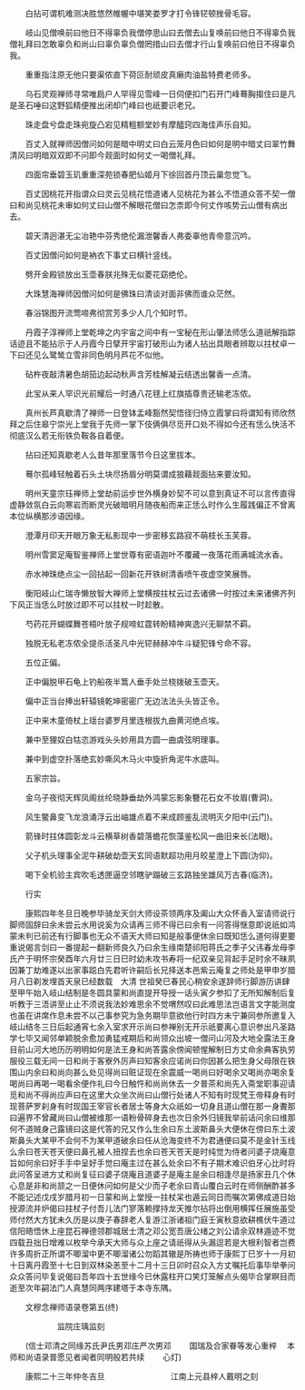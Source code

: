 <!-- { "loadSidebar": true } -->
　　白拈可谓机难测决胜悠然帷幄中堪笑娄罗才打令锋铓顿挫骨毛容。

　　岐山见僧唤前曰他日不得辜负我僧停思山曰去僧去山复唤前曰他日不得辜负我僧礼拜曰怎敢辜负和尚山曰辜负辜负僧罔措山曰去僧才行山复唤前曰他日不得辜负我。

　　重重指注原无他只要渠侬直下荷叵耐顽皮真癞肉油盐特费老师多。

　　乌石灵观禅师寻常唯扃户人罕得见雪峰一日伺便扣门石开门峰蓦胸搊住曰是凡是圣石唾曰这野狐精便推出闭却门峰曰也祇要识老兄。

　　珠走盘兮盘走珠宛旋凸宕见精粗额堂妙有摩醯窍四海佳声乐自知。

　　百丈入就禅师因僧问如何是暗中明丈曰白云笼月色曰如何是明中暗丈曰翠竹舞清风曰明暗双双即不问即今觌面时如何丈一喝僧礼拜。

　　四面帘垂碧玉玑重重深苑锁春肥仙姬月下徐回首丹顶云巢忽觉飞。

　　百丈因桃花开指谓众曰灵云见桃花悟道诸人见桃花为甚么不悟道众答不契一僧曰和尚见桃花未审如何丈曰山僧不解眼花僧曰怎柰即今何丈作咳势云山僧有病出去。

　　碧天清迥湛无尘冶艳中芬秀绝伦漏泄馨香人弗委辜他青帝意沉吟。

　　百丈因僧问如何是衲衣下事丈曰横针竖线。

　　劈开金殿锁放出玉壶春朕兆殊无似菱花窈绝伦。

　　大珠慧海禅师因僧问如何是佛珠曰清谈对面非佛而谁众茫然。

　　春浴锦图开流莺啼弗彻赏芳多少人几个知时节。

　　丹霞子淳禅师上堂乾坤之内宇宙之间中有一宝秘在形山肇法师恁么道祇解指踪话迹且不能拈示于人丹霞今日擘开宇宙打破形山为诸人拈出具眼者辨取以拄杖卓一下曰还见么鹭鸶立雪非同色明月芦花不似他。

　　砧杵夜敲清暑色胡笳边起动秋声含芳桂解凝云结透出馨香一点清。

　　此宝从来人罕识光前耀后一时通八花毬上红旗插尊贵还输老冻侬。

　　真州长芦真歇清了禅师一日登钵盂峰豁然契悟径归侍立霞掌曰将谓知有师欣然拜之后住皋宁崇光上堂我于先师一掌下伎俩俱尽觅开口处不得如今还有恁么快活不彻底汉么若无衔铁负鞍各自着便。

　　拈曰还知真歇老人么昔年那里落节今日这里拔本。

　　蓦尔孤峰轻触着石头土块尽扬眉分明莫谓成狼藉觌面拈来要汝知。

　　明州天童宗珏禅师上堂劫前运步世外横身妙契不可以意到真证不可以言传直得虚静敛氛白云向寒岩而断灵光破暗明月随夜船而来正恁么时作么生履践偏正不曾离本位纵横那涉语因缘。

　　澄潭月印天开眼万象无私影现中一步密移玄路寂不萌枝长玉芙蓉。

　　明州雪窦足庵智鉴禅师上堂世尊有密语迦叶不覆藏一夜落花雨满城流水香。

　　赤水神珠绝点尘一回拈起一回新花开铁树清香喷午夜虚空笑展唇。

　　衡阳岐山仁瑞寺懒放智大禅师上堂横按拄杖云过去诸佛一时按过未来诸佛齐列下风正当恁么时放过即不可以拄杖一时趁散。

　　芍药花开蝴蝶舞苍梧叶放子规啼虹霆转盼精神爽逸兴无聊禁不羁。

　　独脱无私老冻侬全提杀活圣凡中光铓赫赫冲牛斗疑犯锋兮命不容。

　　五位正偏。

　　正中偏脱甲石龟上钓船夜半篙人垂手处兰桡拨破玉壶天。

　　偏中正当台捧出轩辕镜乾坤密密广无边法法头头皆正令。

　　正中来木童倚杖上瑶台婆罗月里连根拔九曲黄河绝点埃。

　　兼中至狸奴白牯恣游戏头头妙用具方圆一曲虞弦明理事。

　　兼中到虚空扑落绝玄妙嘶风木马火中旋折角泥牛水底叫。

　　五家宗旨。

　　金乌子夜彻天辉凤阁丝纶晓静垂劫外鸿蒙忘影象簪花石女不妆眉(曹洞)。

　　风生鳖鼻变飞龙浪涌浮云出岫雄点着不来成顾鉴乱流明灭夕阳中(云门)。

　　箭锋时拄体圆彰龙斗云横草树香碧落蟾花恢藻鉴松风一曲旧来长(法眼)。

　　父子机头理事全泥牛耕破劫壶天玄同语默超功用月皎星澄上下圆(沩仰)。

　　喝下全机验主宾吹毛透匣逼空邻瞎驴蹋破三玄路独坐雄风万古春(临济)。

　　行实

　　康熙四年冬旦日晚参毕骑龙天剑大师设茶领两序及阖山大众怀香入室请师说行脚师固辞曰余未尝云水用说奚为众请再三师不得已曰余有一问答得惬意即说祇如鸿蒙未判已前还有行脚事也无众不语天大师曰知是般事便休余曰既知恁么道何得更要重说偈言剑曰一番提起一翻新师良久乃曰余生缘南楚祁阳蒋氏之季子父讳春龙母李氏产于明怀宗癸酉年六月廿三日巳时幼未攻书寿将一纪双亲见背起手足时余不昧夙因兼丁劫难遂以出家事跽白先君听许嗣后长兄择送本邑紫云庵复之师处是甲申岁腊月八日剃发埋首天泉已经数载　大清
世祖癸巳春民心稍安余遂辞师行脚游历讲肆至甲午始入岐山结制是冬圆具蒙和尚直提开导授一话头寅夕参扣了无所知解制后复听教于三浯讲至止止不须说我法妙难思余不觉喟然叹曰此难思法岂语言文字能测度也虽在讲席作息未尝不以己事参究为急务期毕意欲他行时四方未宁兼同参所邀复入岐山结冬三日后起通宵七余入室求开示尚曰参禅别无开示祇要离心意识参出凡圣路学七毕又闻邻单颖脱余愈加勇猛戒期后和尚领众出坡一僧问山河及大地全露法王身目前山河大地历历明明如何是法王身和尚答露余傍闻顿惺解制日方丈命余典客执劳服役三载无间一日和尚于客寮外厉声曰知客余应诺尚曰你因甚么把生身父母限在铁围山内余曰和尚向甚么处见得尚曰赃证现在余震威一喝尚曰好喝余又喝尚亦喝余复喝尚曰再喝一喝看余便作礼曰今日触忤和尚尚休去一夕普茶和尚先入斋堂职事迎请觅和尚不得尚应声曰在这里大众坐次尚曰山僧行处诸人不知有时现梵王帝释身有时现菩萨罗刹身有时现国王宰官长者居士等身大众祇如一切身且道山僧在那一身聻那曰遍界不曾藏尚曰山僧被维那一语粉骨碎身去也次日余外归镜我举前话问余曰维那何不道贼身己露镜曰这是代答的兄又作么生余曰东土波斯鼻头大便休在傍曰东土波斯鼻头大某甲不会何不为某甲道破余曰任从沧海变终不为君通便曰莫不是金针玉线么余曰苍天苍天便曰鼻孔被人扭捏去也余曰苍天苍天是时纯觉为侍者问婆子烧庵意旨如何余曰好手手中呈好手觉曰庵主过在甚么处余曰不有子期术难识伯牙心比时将此问答呈进方丈和尚复征曰婆子烧庵且道婆子是庵主是余曰相逢尽是扬家丑几个休心息是非和尚颔之一日便休问如何是父少而子老余曰青山覆白云时在师侧酬酢甚多不能记述戊戌岁腊月初一日蒙和尚上堂授一拄杖呆也遁云同日而嘱次第佛成道日始授源流并炉偈曰拄杖子付吾儿法门寥落赖撑持龙天推尔拈将出倒用横挥任展施虽受师付然大方犹未久历是以庚子春辞老人复游江浙诸祖门庭壬寅秋意欲耕樵伏牛道过信阳晤悟休上座昆石禅德领郡城居士清之邓公宽吾唐公绪之刘公请余双林遁迹不觉四载丑拙日增难以枚举今承天大师与众上座之请祇得从头漏逗若是大根利智者岂费许多周折正所谓不唧溜中更不唧溜诸公勿蹈其辙是所祷也师于康熙丁巳岁十一月初十日离丹霞至十七日到双林染恙至十二月十三日卯时召众入方丈嘱托后事毕举拳问众众答问毕复说偈曰吾年四十五世缘今已休露柱开口笑灯笼解点头偈毕合掌瞑目而逝至次年嗣法门人真慧同两序建塔于本寺东隅。

　　文穆念禅师语录卷第五(终)

　　　　　　监院庄瑀监刻

　　(信士邓清之同缘苏氏尹氏男邓庄严次男邓
　　国瑞及合家眷等发心重梓
　本师和尚语录普愿见者闻者同明般若共续
　　心灯)

　　康熙二十三年仲冬吉旦
　　　　　　　　江南上元县梓人戴明之刻
